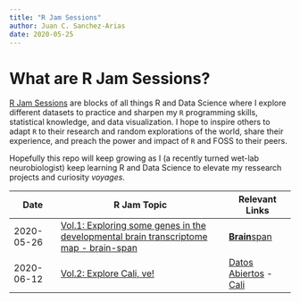 ```yaml
---
title: "R Jam Sessions"
author: Juan C. Sanchez-Arias
date: 2020-05-25
---
```

# What are R Jam Sessions?
[R Jam Sessions](https://juansanar.github.io/rjam/) are blocks of all things R and Data Science where I explore different datasets to practice and sharpen my `R` programming skills, statistical knowledge, and data visualization. I hope to inspire others to adapt `R` to their research and random explorations of the world, share their experience, and preach the power and impact of `R` and FOSS to their peers.

Hopefully this repo will keep growing as I (a recently turned wet-lab neurobiologist) keep learning R and Data Science to elevate my ressearch projects and curiosity *voyages*.

Date | R Jam Topic | Relevant Links
---| ---| ---|
2020-05-26 | [Vol.1: Exploring some genes in the developmental brain transcriptome map - brain-span](https://juansanar.github.io/rjam/vol_1) | [**Brain**span](http://www.brainspan.org/rnaseq/search/index.html)
2020-06-12 | [Vol.2: Explore Cali, ve!](https://juansanar.github.io/rjam/vol_2) | [Datos Abiertos](http://datos.cali.gov.co/) - [Cali](https://en.wikipedia.org/wiki/Cali)
